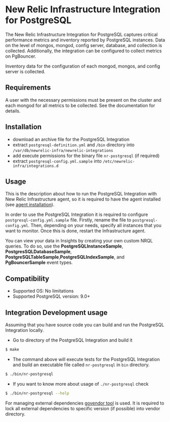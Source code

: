 # New Relic Infrastructure Integration for PostgreSQL


The New Relic Infrastructure Integration for PostgreSQL captures critical performance metrics and inventory reported by PostgreSQL instances. Data on the level of mongos, mongod, config server, database, and collection is collected. Additionally, the integration can be configured to collect metrics on PgBouncer.

Inventory data for the configuration of each mongod, mongos, and config server is collected.

## Requirements

A user with the necessary permissions must be present on the cluster and each mongod for all metrics to be collected. See the documentation for details.

## Installation

- download an archive file for the PostgreSQL Integration
- extract `postgresql-definition.yml` and `/bin` directory into `/var/db/newrelic-infra/newrelic-integrations`
- add execute permissions for the binary file `nr-postgresql` (if required)
- extract `postgresql-config.yml.sample` into `/etc/newrelic-infra/integrations.d`

## Usage

This is the description about how to run the PostgreSQL Integration with New Relic Infrastructure agent, so it is required to have the agent installed (see [agent installation](https://docs.newrelic.com/docs/infrastructure/new-relic-infrastructure/installation/install-infrastructure-linux)).

In order to use the PostgreSQL Integration it is required to configure `postgresql-config.yml.sample` file. Firstly, rename the file to `postgresql-config.yml`. Then, depending on your needs, specify all instances that you want to monitor. Once this is done, restart the Infrastructure agent.

You can view your data in Insights by creating your own custom NRQL queries. To do so, use the **PostgreSQLInstanceSample**, **PostgresSQLDatabaseSample**, **PostgreSQLTableSample**,**PostgreSQLIndexSample**, and **PgBouncerSample** event types.

## Compatibility

* Supported OS: No limitations
* Supported PostgreSQL version: 9.0+

## Integration Development usage

Assuming that you have source code you can build and run the PostgreSQL Integration locally.

* Go to directory of the PostgreSQL Integration and build it
```bash
$ make
```
* The command above will execute tests for the PostgreSQL Integration and build an executable file called `nr-postgresql` in `bin` directory.
```bash
$ ./bin/nr-postgresql
```
* If you want to know more about usage of `./nr-postgresql` check
```bash
$ ./bin/nr-postgresql --help
```

For managing external dependencies [govendor tool](https://github.com/kardianos/govendor) is used. It is required to lock all external dependencies to specific version (if possible) into vendor directory.
